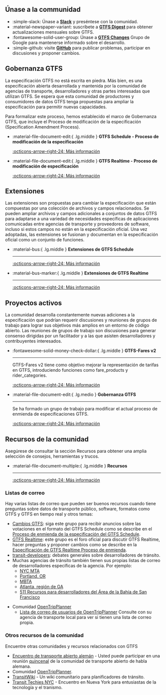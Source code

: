 ## Únase a la communidad 

<div class="grid cards" markdown> 
 
 - :simple-slack: Únase a [__Slack__](https://share.mobilitydata.org/slack) y preséntese con la comunidad. 
 - :material-newspaper-variant: suscríbete a [__GTFS Digest__](https://gtfs.org/blog/) para obtener actualizaciones mensuales sobre GTFS. 
 - :fontawesome-solid-user-group: Únase a [__GTFS Changes__](https://groups.google.com/g/gtfs-changes) Grupo de Google para mantenerse informado sobre el desarrollo. 
 - :simple-github: visite [__GitHub__](https://github.com/google/transit) para publicar problemas, participar en discusiones y proponer cambios. 
 
</div> 
 
## Gobernanza GTFS 
 
 La especificación GTFS no está escrita en piedra. Más bien, es una especificación abierta desarrollada y mantenida por la comunidad de agencias de transporte, desarrolladores y otras partes interesadas que utilizan GTFS. Se espera que esta comunidad de productores y consumidores de datos GTFS tenga propuestas para ampliar la especificación para permitir nuevas capacidades. 
 
 Para formalizar este proceso, hemos establecido el marco de Gobernanza GTFS, que incluye el Proceso de modificación de la especificación (Specification Amendment Process). 
 
<div class="grid cards" markdown> 
 
 - :material-file-document-edit:{ .lg.middle } __GTFS Schedule - Proceso de modificación de la especificación__ 
 
    [:octicons-arrow-right-24: Más información](../../community/governance/gtfs_schedule_amendment_process) 
 
 - :material-file-document-edit:{ .lg.middle } __GTFS Realtime - Proceso de modificación de especificación__ 
 
    [:octicons-arrow-right-24: Más información](../../community/governance/gtfs_realtime_amendment_process) 
 
</div> 
 
## Extensiones 
 
 Las extensiones son propuestas para cambiar la especificación que están compuestas por una colección de archivos y campos relacionados. Se pueden ampliar archivos y campos adicionales a conjuntos de datos GTFS para adaptarse a una variedad de necesidades específicas de aplicaciones comunicadas entre agencias de transporte y proveedores de software, incluso si estos campos no están en la especificación oficial. Una vez adoptadas, las extensiones se fusionan y documentan en la especificación oficial como un conjunto de funciones. 
 
<div class="grid cards" markdown> 
 
 - :material-bus:{ .lg.middle } __Extensiones de GTFS Schedule__ 
 
    --- 
 
    [:octicons-arrow-right-24: Más información](../../community/extensions/overview/#__tabbed_1_1) 
 
 - :material-bus-marker:{ .lg.middle } __Extensiones de GTFS Realtime__ 
 
    --- 
 
    [:octicons-arrow-right-24: Más información](../../community/extensions/overview/#__tabbed_1_2) 
 
</div> 
 
## Proyectos activos 
 
 La comunidad desarrolla constantemente nuevas adiciones a la especificación que podrían requerir discusiones y reuniones de grupos de trabajo para lograr sus objetivos más amplios en un entorno de código abierto. Las reuniones de grupos de trabajo son discusiones para generar consenso dirigidas por un facilitador y a las que asisten desarrolladores y contribuyentes interesados. 
 
<div class="grid cards" markdown> 
 
 - :fontawesome-solid-money-check-dollar:{ .lg.middle } __GTFS-Fares v2__ 
 
    --- 
 
    GTFS-Fares v2 tiene como objetivo mejorar la representación de tarifas en GTFS, introduciendo funciones como fare_products y rider_categories. 
 
    [:octicons-arrow-right-24: Más información](../../community/extensions/fares-v2) 
 
 - :material-file-document-edit:{ .lg.medio } __Gobernanza GTFS__ 
 
    --- 
 
    Se ha formado un grupo de trabajo para modificar el actual proceso de enmienda de especificaciones GTFS. 
 
    [:octicons-arrow-right-24: Más información](https://github.com/google/transit/issues/436) 
 
</div> 
 
 
 
## Recursos de la comunidad 
 
 Asegúrese de consultar la sección Recursos para obtener una amplia selección de consejos, herramientas y trucos. 
 
<div class="grid cards" markdown> 
 
 - :material-file-document-multiple:{ .lg.middle } __Recursos__ 
 
    --- 
 
    [:octicons-arrow-right-24: Más información](../../resources/overview) 
 
</div> 
 
### Listas de correo 
 
 Hay varias listas de correo que pueden ser buenos recursos cuando tiene preguntas sobre datos de transporte público, software, formatos como GTFS y GTFS en tiempo real y otros temas: 
 
 * [Cambios GTFS](https://groups.google.com/group/gtfs-changes): siga este grupo para recibir anuncios sobre las votaciones en el formato del GTFS Schedule como se describe en el [Proceso de enmienda de la especificación del GTFS Schedule](../../community/governance/gtfs_schedule_amendment_process). 
 * [GTFS Realtime](https://groups.google.com/group/gtfs-realtime): este grupo es el foro oficial para discutir GTFS Realtime, hacer preguntas y proponer cambios como se describe en la [Especificación de GTFS Realtime Proceso de enmienda](../../community/governance/gtfs_realtime_amendment_process). 
 * [transit-developers](https://groups.google.com/group/transit-developers): debates generales sobre desarrolladores de tránsito. 
 * Muchas agencias de tránsito también tienen sus propias listas de correo de desarrolladores específicas de la agencia. Por ejemplo: 
    * [NYC MTA](https://groups.google.com/group/mtadeveloperresources) 
    * [Portland, OR](https://groups.google.com/group/transit-developers-pdx) 
    * [MBTA](https://groups.google.com/group/massdotdevelopers) 
    * [Atlanta, región de GA](https://groups.google.com/forum/#!forum/atl-transit-developers) 
    * [511 Recursos para desarrolladores del Área de la Bahía de San Francisco](https://groups.google.com/forum/#!forum/511sfbaydeveloperresources) 
 - Comunidad [OpenTripPlanner](https://github.com/opentripplanner/OpenTripPlanner) 
    - [Lista de correo de usuarios de OpenTripPlanner](https://groups.google.com/forum/#!forum/opentripplanner-users) Consulte con su agencia de transporte local para ver si tienen una lista de correo propia. 
 
 
### Otros recursos de la comunidad 
 Encuentre otras comunidades y recursos relacionados con GTFS
 - [Encuentro de transporte abierto alemán](https://github.com/transportkollektiv/meetup/wiki) - Usted puede participar en una reunión [quincenal](https://hackmd.okfn.de/opentransportmeetup#) de la comunidad de transporte abierto de habla alemana. 
 - Comunidad [OpenTripPlanner](https://github.com/opentripplanner/OpenTripPlanner). 
 - [TransitWiki](http://transitwiki.org) - Un wiki comunitario para planificadores de tránsito. 
 - [Transit Techies NYC](https://transittechies.nyc/) - Encuentro en Nueva York para entusiastas de la tecnología y el tranismo. 
